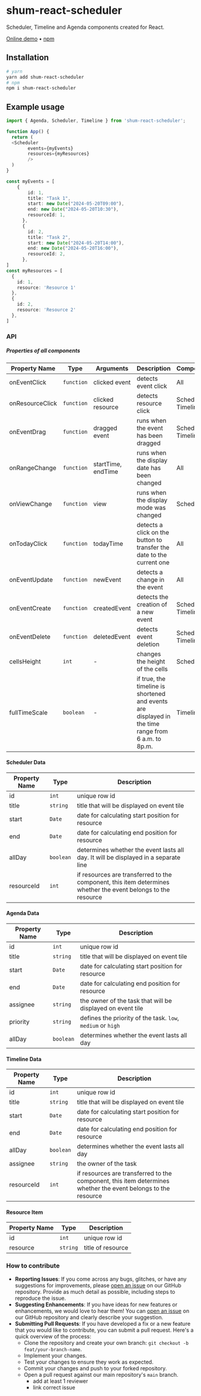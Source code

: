 # shum-react-scheduler

Scheduler, Timeline and Agenda components created for React.

[Online demo](https://shumakooov.github.io/sh-react-scheduler/?path=/docs/example-agenda--docs) • [npm](https://www.npmjs.com/package/shum-react-scheduler)

## Installation
```bash
# yarn
yarn add shum-react-scheduler
# npm
npm i shum-react-scheduler
```

## Example usage
```ts
import { Agenda, Scheduler, Timeline } from 'shum-react-scheduler';

function App() {
  return (
  <Scheduler
        events={myEvents}
        resources={myResources}
        />
  )
}

const myEvents = [
    {
        id: 1,
        title: "Task 1",
        start: new Date("2024-05-20T09:00"),
        end: new Date("2024-05-20T10:30"),
        resourceId: 1,
      },
      {
        id: 2,
        title: "Task 2",
        start: new Date("2024-05-20T14:00"),
        end: new Date("2024-05-20T16:00"),
        resourceId: 2,
      },
]
const myResources = [
  {
    id: 1,
    resource: 'Resource 1'
  },
  {
    id: 2,
    resource: 'Resource 2'
  },
]
```

### API
##### Properties of all components
| Property Name     | Type       | Arguments                         | Description                                                               | Component                                              |
| ----------------- | ---------- | --------------------------------- | --------------------------------------------------------------------------| ------------------------------------------------------ |
| onEventClick      | `function` | clicked event                     | detects event click                                                       | All                                                    |
| onResourceClick   | `function` | clicked resource                  | detects resource click                                                    | Scheduler, Timeline                                    |
| onEventDrag       | `function` | dragged event                     | runs when the event has been dragged                                      | Scheduler, Timeline                                    |
| onRangeChange     | `function` | startTime, endTime                | runs when the display date has been changed                               | All                                                    |
| onViewChange      | `function` | view                              | runs when the display mode was changed                                    | Scheduler                                              |
| onTodayClick      | `function` | todayTime                         | detects a click on the button to transfer the date to the current one     | All                                                    |
| onEventUpdate     | `function` | newEvent                          | detects a change in the event                                             | All                                                    |
| onEventCreate     | `function` | createdEvent                      | detects the creation of a new event                                       | Scheduler, Timeline                                    |
| onEventDelete     | `function` | deletedEvent                      | detects event deletion                                                    | Scheduler, Timeline                                    |
| cellsHeight       | `int`      | -                                 | changes the height of the cells                                           | Scheduler                                              |
| fullTimeScale     | `boolean`  | -                                 | if true, the timeline is shortened and events are displayed in the time range from 6 a.m. to 8p.m.| Timeline                       |

#### Scheduler Data
| Property Name | Type | Description |
| -------- | --------------------- | -------------------------------- |
| id | `int` | unique row id |
| title | `string` | title that will be displayed on event tile |
| start | `Date` | date for calculating start position for resource |
| end | `Date` | date for calculating end position for resource |
| allDay | `boolean` | determines whether the event lasts all day. It will be displayed in a separate line |
| resourceId | `int` | if resources are transferred to the component, this item determines whether the event belongs to the resource |

#### Agenda Data
| Property Name | Type | Description |
| -------- | --------------------- | -------------------------------- |
| id | `int` | unique row id |
| title | `string` | title that will be displayed on event tile |
| start | `Date` | date for calculating start position for resource |
| end | `Date` | date for calculating end position for resource |
| assignee | `string` | the owner of the task that will be displayed on event tile |
| priority | `string` | defines the priority of the task. `low`, `medium` or `high` |
| allDay | `boolean` | determines whether the event lasts all day |

#### Timeline Data
| Property Name | Type | Description |
| -------- | --------------------- | -------------------------------- |
| id | `int` | unique row id |
| title | `string` | title that will be displayed on event tile |
| start | `Date` | date for calculating start position for resource |
| end | `Date` | date for calculating end position for resource |
| allDay | `boolean` | determines whether the event lasts all day |
| assignee | `string` | the owner of the task |
| resourceId | `int` | if resources are transferred to the component, this item determines whether the event belongs to the resource |

#### Resource Item
| Property Name | Type | Description |
| -------- | --------------------- | -------------------------------- |
| id | `int` | unique row id |
| resource | `string` | title of resource |

### How to contribute

- **Reporting Issues**: If you come across any bugs, glitches, or have any suggestions for improvements, please [open an issue](https://github.com/shumakooov/sh-react-scheduler/issues) on our GitHub repository. Provide as much detail as possible, including steps to reproduce the issue.
- **Suggesting Enhancements**: If you have ideas for new features or enhancements, we would love to hear them! You can [open an issue](https://github.com/shumakooov/sh-react-scheduler/issues) on our GitHub repository and clearly describe your suggestion.
- **Submitting Pull Requests**: If you have developed a fix or a new feature that you would like to contribute, you can submit a pull request. Here's a quick overview of the process:
  - Clone the repository and create your own branch: `git checkout -b feat/your-branch-name`.
  - Implement your changes.
  - Test your changes to ensure they work as expected.
  - Commit your changes and push to your forked repository.
  - Open a pull request against our main repository's `main` branch.
    - add at least 1 reviewer
    - link correct issue
